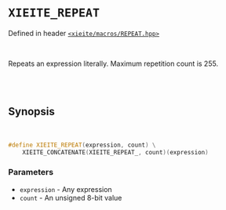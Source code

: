 # `XIEITE_REPEAT`
Defined in header [`<xieite/macros/REPEAT.hpp>`](https://github.com/Eczbek/xieite/tree/main/include/xieite/macros/REPEAT.hpp)

<br/>

Repeats an expression literally. Maximum repetition count is 255.

<br/><br/>

## Synopsis

<br/>

```cpp
#define XIEITE_REPEAT(expression, count) \
	XIEITE_CONCATENATE(XIEITE_REPEAT_, count)(expression)
```
### Parameters
- `expression` - Any expression
- `count` - An unsigned 8-bit value
